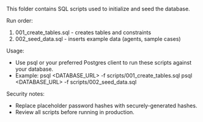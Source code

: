 This folder contains SQL scripts used to initialize and seed the database.

Run order:
1. 001_create_tables.sql - creates tables and constraints
2. 002_seed_data.sql - inserts example data (agents, sample cases)

Usage:
- Use psql or your preferred Postgres client to run these scripts against your database.
- Example:
  psql <DATABASE_URL> -f scripts/001_create_tables.sql
  psql <DATABASE_URL> -f scripts/002_seed_data.sql

Security notes:
- Replace placeholder password hashes with securely-generated hashes.
- Review all scripts before running in production.

